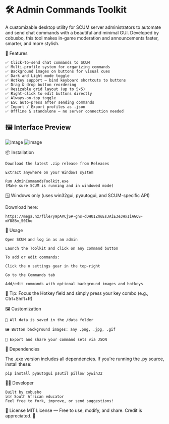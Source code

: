# 🛠️ Admin Commands Toolkit
A customizable desktop utility for SCUM server administrators to automate and send chat commands with a beautiful and minimal GUI.
Developed by cobusbo, this tool makes in-game moderation and announcements faster, smarter, and more stylish.


🎯 Features
```
✅ Click-to-send chat commands to SCUM
✅ Multi-profile system for organizing commands
✅ Background images on buttons for visual cues
✅ Dark and Light mode toggle
✅ Hotkey support — bind keyboard shortcuts to buttons
✅ Drag & drop button reordering
✅ Resizable grid layout (up to 5×5)
✅ Right-click to edit buttons directly
✅ Always-on-top toggle
✅ ESC auto-press after sending commands
✅ Import / Export profiles as .json
✅ Offline & standalone – no server connection needed
```
## 🖼️ Interface Preview
![image](https://github.com/user-attachments/assets/4c5e651d-f022-4c1c-90d3-7da29f83e6e7)
![image](https://github.com/user-attachments/assets/8ba82e40-a4f5-4ca8-a8f3-790d2ea38711)


📦 Installation
```
Download the latest .zip release from Releases

Extract anywhere on your Windows system

Run AdminCommandsToolkit.exe
(Make sure SCUM is running and in windowed mode)
```
🪟 Windows only (uses win32gui, pyautogui, and SCUM-specific API)

Download here:
```
https://mega.nz/file/y9pAVCjS#-gns-dDHUIZmuEsJAiE3e3HxIiAGQS-mY88Bm_S0Iho
```
🔧 Usage
```
Open SCUM and log in as an admin

Launch the Toolkit and click on any command button

To add or edit commands:

Click the ⚙️ settings gear in the top-right

Go to the Commands tab

Add/edit commands with optional background images and hotkeys
```
🎯 Tip: Focus the Hotkey field and simply press your key combo (e.g., Ctrl+Shift+R)

🖼️ Customization
```
📁 All data is saved in the /data folder

🖼️ Button background images: any .png, .jpg, .gif

💾 Export and share your command sets via JSON
```
🔐 Dependencies

The .exe version includes all dependencies.
If you're running the .py source, install these:

```
pip install pyautogui psutil pillow pywin32
```
🧑‍💻 Developer
```
Built by cobusbo
🇿🇦 South African educator
Feel free to fork, improve, or send suggestions!
```
📄 License
MIT License — Free to use, modify, and share.
Credit is appreciated. 🚀
